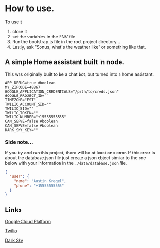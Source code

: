 # How to use.
To use it
   1. clone it
   2. set the variables in the ENV file 
   3. Run the bootstrap.js file in the root project directory... 
   4. Lastly, ask "Sonus, what's the weather like" or something like that.

## A simple Home assistant built in node.
This was originally built to be a chat bot, but turned into a home assistant. 

```env
APP_DEBUG=true #boolean
MY_ZIPCODE=48867
GOOGLE_APPLICATION_CREDENTIALS="/path/to/creds.json"
GOOGLE_PROJECT_ID=""
TIMEZONE="EST"
TWILIO_ACCOUNT_SID=""
TWILIO_SID=""
TWILIO_TOKEN=""
TWILIO_NUMBER="+15555555555"
CAN_SERVE=false #boolean
CAN_SERVE=false #boolean
DARK_SKY_KEY=""
```
### Side note...
If you try and run this project, there will be at least one error. If this error is about the database.json file just create a json object similar to the one below with your information in the `./data/database.json` file.

```json 
{
  "user": {
    "name": "Austin Kregel",
    "phone": "+15555555555"
  }
}
```


## Links
[Google Cloud Platform](https://cloud.google.com)

[Twilio](https://twilio.com)

[Dark Sky](https://darksky.net)
